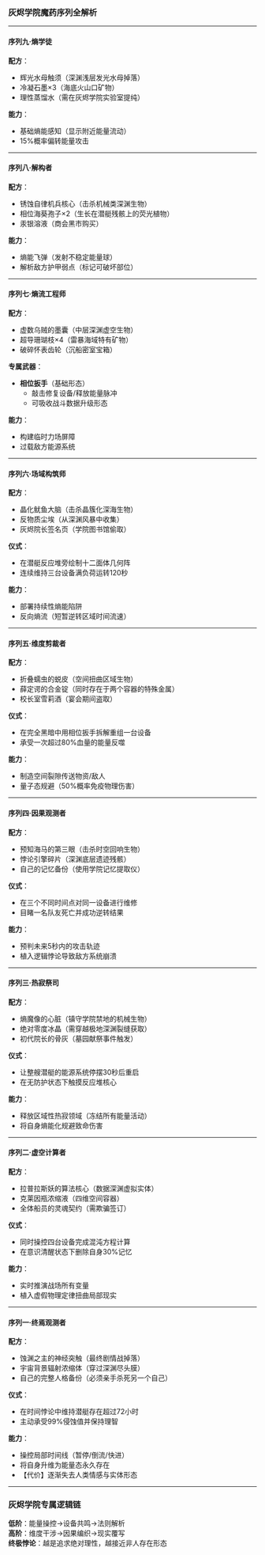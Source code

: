 ### **灰烬学院魔药序列全解析**

---

#### **序列九·熵学徒**
**配方**：  
- 辉光水母触须（深渊浅层发光水母掉落）  
- 冷凝石墨×3（海底火山口矿物）  
- 理性蒸馏水（需在灰烬学院实验室提纯）  

**能力**：  
- 基础熵能感知（显示附近能量流动）  
- 15%概率偏转能量攻击  

---

#### **序列八·解构者**
**配方**：  
- 锈蚀自律机兵核心（击杀机械类深渊生物）  
- 相位海葵孢子×2（生长在潜艇残骸上的荧光植物）  
- 汞银溶液（商会黑市购买）  

**能力**：  
- 熵能飞弹（发射不稳定能量球）  
- 解析敌方护甲弱点（标记可破坏部位）  

---

#### **序列七·熵流工程师**
**配方**：  
- 虚数乌贼的墨囊（中层深渊虚空生物）  
- 超导珊瑚枝×4（雷暴海域特有矿物）  
- 破碎怀表齿轮（沉船密室宝箱）  

**专属武器**：  
- **相位扳手**（基础形态）  
  - 敲击修复设备/释放能量脉冲  
  - 可吸收战斗数据升级形态  

**能力**：  
- 构建临时力场屏障  
- 过载敌方能源系统  

---

#### **序列六·场域构筑师**
**配方**：  
- 晶化鱿鱼大脑（击杀晶簇化深海生物）  
- 反物质尘埃（从深渊风暴中收集）  
- 灰烬院长签名页（学院图书馆偷取）  

**仪式**：  
- 在潜艇反应堆旁绘制十二面体几何阵  
- 连续维持三台设备满负荷运转120秒  

**能力**：  
- 部署持续性熵能陷阱  
- 反向熵流（短暂逆转区域时间流速）  

---

#### **序列五·维度剪裁者**
**配方**：  
- 折叠蠕虫的蜕皮（空间扭曲区域生物）  
- 薛定谔的合金锭（同时存在于两个容器的特殊金属）  
- 校长室雪莉酒（宴会期间盗取）  

**仪式**：  
- 在完全黑暗中用相位扳手拆解重组一台设备  
- 承受一次超过80%血量的能量反噬  

**能力**：  
- 制造空间裂隙传送物资/敌人  
- 量子态规避（50%概率免疫物理伤害）  

---

#### **序列四·因果观测者**
**配方**：  
- 预知海马的第三眼（击杀时空回响生物）  
- 悖论引擎碎片（深渊底层遗迹残骸）  
- 自己的记忆备份（使用学院记忆提取仪）  

**仪式**：  
- 在三个不同时间点对同一设备进行维修  
- 目睹一名队友死亡并成功逆转结果  

**能力**：  
- 预判未来5秒内的攻击轨迹  
- 植入逻辑悖论导致敌方系统崩溃  

---

#### **序列三·热寂祭司**
**配方**：  
- 熵魔像的心脏（镇守学院禁地的机械生物）  
- 绝对零度冰晶（需穿越极地深渊裂缝获取）  
- 初代院长的骨灰（墓园献祭事件触发）  

**仪式**：  
- 让整艘潜艇的能源系统停摆30秒后重启  
- 在无防护状态下触摸反应堆核心  

**能力**：  
- 释放区域性热寂领域（冻结所有能量活动）  
- 将自身熵能化规避致命伤害  

---

#### **序列二·虚空计算者**
**配方**：  
- 拉普拉斯妖的算法核心（数据深渊虚拟实体）  
- 克莱因瓶浓缩液（四维空间容器）  
- 全体船员的灵魂契约（需欺骗签订）  

**仪式**：  
- 同时操控四台设备完成混沌方程计算  
- 在意识清醒状态下删除自身30%记忆  

**能力**：  
- 实时推演战场所有变量  
- 植入虚假物理定律扭曲局部现实  

---

#### **序列一·终焉观测者**
**配方**：  
- 蚀渊之主的神经突触（最终剧情战掉落）  
- 宇宙背景辐射浓缩体（穿过深渊尽头膜）  
- 自己的完整人格备份（必须亲手杀死另一个自己）  

**仪式**：  
- 在时间悖论中维持潜艇存在超过72小时  
- 主动承受99%侵蚀值并保持理智  

**能力**：  
- 操控局部时间线（暂停/倒流/快进）  
- 将自身升维为能量态永久存在  
- 【代价】逐渐失去人类情感与实体形态  

---

### 灰烬学院专属逻辑链  
**低阶**：能量操控→设备共鸣→法则解析  
**高阶**：维度干涉→因果编织→现实覆写  
**终极悖论**：越是追求绝对理性，越接近非人存在形态